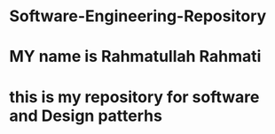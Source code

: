 # Software-Engineering-Repository
# MY name is Rahmatullah Rahmati
# this is my repository for software and Design patterhs
